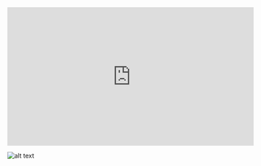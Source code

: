 <iframe width="560" height="315" src="https://www.youtube.com/watch?v=vbnz6HGQMS0&ab_channel=Kevby" title="YouTube video player" frameborder="0" allow="accelerometer; autoplay; clipboard-write; encrypted-media; gyroscope; picture-in-picture; web-share" allowfullscreen></iframe>

![alt text](Png4/ErrorIdentifier.png)